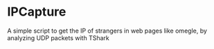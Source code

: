 # IPCapture



A simple script to get the IP of strangers in web pages like omegle, by analyzing UDP packets with TShark
